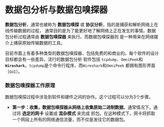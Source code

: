 数据包分析与数据包嗅探器
=============================================================
**数据包分析**，通常也被称为 **数据包嗅探** 或 **协议分析**，指的是捕获和解析网络上在线传输数据的过程，
通常目的是为了能更好地了解网络上正在发生的事情。数据包分析过程通常由 **数据包嗅探器** 来执行。而数据包嗅探器则
是一种用来在网络媒介上捕获原始传输数据的工具。

目前市面上有着多种类型的数据包嗅探器，包括免费的和商业的。每个软件的设计目标都会有一些差异。流行的数据包分析
软件包括 `tcpdump`、`OmniPeek`和 **`Wireshark`**。`tcpdump`是个命令行程序，而`Wireshark`和`OmniPeek`
都拥有图形界面（`GUI`）。

### 数据包嗅探器工作原理
数据包嗅探过程中涉及到软件和硬件之间的协作。这个过程可以分为3个步骤。
+ **第一步：收集，数据包嗅探器从网络上收集原始二进制数据**。通常情况下，通过将 **选定的网卡** 设置成 **混杂模式** 来完成
抓包。在这种模式下，网卡将抓取一个网段上所有的网络通信流量，而不仅是发往它的数据包。
 


